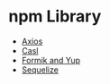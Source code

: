 # npm Library

- [Axios](./study-axios)
- [Casl](./study-casl)
- [Formik and Yup](./study-formik-yup)
- [Sequelize](./sequelize)

